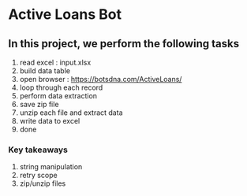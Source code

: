 # Active Loans Bot
## In this project, we perform the following tasks

1. read excel : input.xlsx
1. build data table
1. open browser : https://botsdna.com/ActiveLoans/
1. loop through each record
1. perform data extraction
1. save zip file
1. unzip each file and extract data 
1. write data to excel
1. done

### Key takeaways
1. string manipulation
1. retry scope
1. zip/unzip files